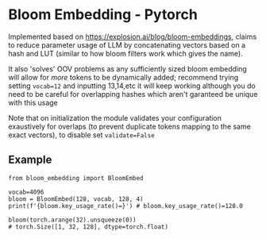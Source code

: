 # Bloom Embedding - Pytorch
Implemented based on <https://explosion.ai/blog/bloom-embeddings>, claims to reduce parameter usage of LLM by concatenating vectors based on a hash and LUT (similar to how bloom filters work which gives the name).

It also 'solves' OOV problems as any sufficiently sized bloom embedding will allow for *more* tokens to be dynamically added; 
recommend trying setting `vocab=12` and inputting 13,14,etc it will keep working although you do need to be careful for overlapping hashes which aren't garanteed be unique with this usage

Note that on initialization the module validates your configuration exaustively for overlaps (to prevent duplicate tokens mapping to the same exact vectors), to disable set `validate=False`

## Example

```
from bloom_embedding import BloomEmbed

vocab=4096
bloom = BloomEmbed(128, vocab, 128, 4)
print(f'{bloom.key_usage_rate()=}') # bloom.key_usage_rate()=128.0

bloom(torch.arange(32).unsqueeze(0))
# torch.Size([1, 32, 128], dtype=torch.float) 
```